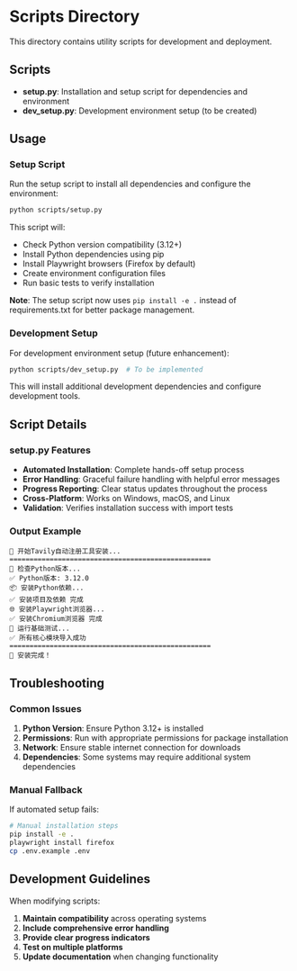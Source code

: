 # Scripts Directory

This directory contains utility scripts for development and deployment.

## Scripts

- **setup.py**: Installation and setup script for dependencies and environment
- **dev_setup.py**: Development environment setup (to be created)

## Usage

### Setup Script
Run the setup script to install all dependencies and configure the environment:

```bash
python scripts/setup.py
```

This script will:
- Check Python version compatibility (3.12+)
- Install Python dependencies using pip
- Install Playwright browsers (Firefox by default)
- Create environment configuration files
- Run basic tests to verify installation

**Note**: The setup script now uses `pip install -e .` instead of requirements.txt for better package management.

### Development Setup
For development environment setup (future enhancement):

```bash
python scripts/dev_setup.py  # To be implemented
```

This will install additional development dependencies and configure development tools.

## Script Details

### setup.py Features
- **Automated Installation**: Complete hands-off setup process
- **Error Handling**: Graceful failure handling with helpful error messages
- **Progress Reporting**: Clear status updates throughout the process
- **Cross-Platform**: Works on Windows, macOS, and Linux
- **Validation**: Verifies installation success with import tests

### Output Example
```
🚀 开始Tavily自动注册工具安装...
==================================================
🐍 检查Python版本...
✅ Python版本: 3.12.0
📦 安装Python依赖...
✅ 安装项目及依赖 完成
🌐 安装Playwright浏览器...
✅ 安装Chromium浏览器 完成
🧪 运行基础测试...
✅ 所有核心模块导入成功
==================================================
🎉 安装完成！
```

## Troubleshooting

### Common Issues
1. **Python Version**: Ensure Python 3.12+ is installed
2. **Permissions**: Run with appropriate permissions for package installation
3. **Network**: Ensure stable internet connection for downloads
4. **Dependencies**: Some systems may require additional system dependencies

### Manual Fallback
If automated setup fails:
```bash
# Manual installation steps
pip install -e .
playwright install firefox
cp .env.example .env
```

## Development Guidelines

When modifying scripts:
1. **Maintain compatibility** across operating systems
2. **Include comprehensive error handling**
3. **Provide clear progress indicators**
4. **Test on multiple platforms**
5. **Update documentation** when changing functionality
